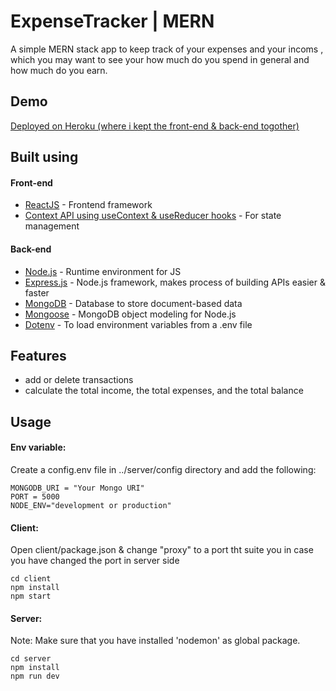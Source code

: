 # ExpenseTracker | MERN

A simple MERN stack app to keep track of your expenses and your incoms , which you may want to see your how much do you spend in general and how much do you earn.

## Demo

[Deployed on Heroku (where i kept the front-end & back-end togother)](https://expense-tracker-mern-byzak.herokuapp.com/)

## Built using

#### Front-end

- [ReactJS](https://reactjs.org/) - Frontend framework
- [Context API using useContext & useReducer hooks](https://reactjs.org/docs/context.html) - For state management

#### Back-end

- [Node.js](https://nodejs.org/en/) - Runtime environment for JS
- [Express.js](https://expressjs.com/) - Node.js framework, makes process of building APIs easier & faster
- [MongoDB](https://www.mongodb.com/) - Database to store document-based data
- [Mongoose](https://mongoosejs.com/) - MongoDB object modeling for Node.js
- [Dotenv](https://www.npmjs.com/package/dotenv) - To load environment variables from a .env file

## Features

- add or delete transactions
- calculate the total income, the total expenses, and the total balance

## Usage

#### Env variable:

Create a config.env file in ../server/config directory and add the following:

```
MONGODB_URI = "Your Mongo URI"
PORT = 5000
NODE_ENV="development or production"

```

#### Client:

Open client/package.json & change "proxy" to a port tht suite you in case you have changed the port in server side 

```
cd client
npm install
npm start
```

#### Server:

Note: Make sure that you have installed 'nodemon' as global package.

```
cd server
npm install
npm run dev
```
